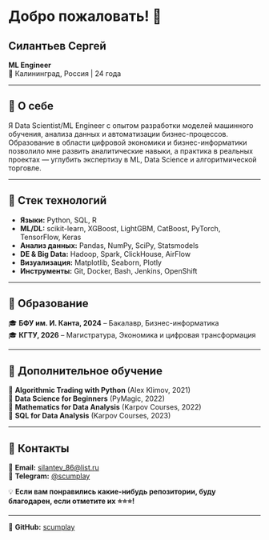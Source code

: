 # Добро пожаловать! 👋  

## Силантьев Сергей  
**ML Engineer**  
📍 Калининград, Россия | 24 года  

---

## 🔹 О себе  
Я Data Scientist/ML Engineer с опытом разработки моделей машинного обучения, анализа данных и автоматизации бизнес-процессов.  
Образование в области цифровой экономики и бизнес-информатики позволило мне развить аналитические навыки, а практика в реальных проектах — углубить экспертизу в ML, Data Science и алгоритмической торговле.  

---

## 🔹 Стек технологий  
- **Языки:** Python, SQL, R  
- **ML/DL:** scikit-learn, XGBoost, LightGBM, CatBoost, PyTorch, TensorFlow, Keras  
- **Анализ данных:** Pandas, NumPy, SciPy, Statsmodels  
- **DE & Big Data:** Hadoop, Spark, ClickHouse, AirFlow  
- **Визуализация:** Matplotlib, Seaborn, Plotly  
- **Инструменты:** Git, Docker, Bash, Jenkins, OpenShift  

---

## 🔹 Образование  
🎓 **БФУ им. И. Канта, 2024** – Бакалавр, Бизнес-информатика  
🎓 **КГТУ, 2026** – Магистратура, Экономика и цифровая трансформация  

---

## 🔹 Дополнительное обучение  
📖 **Algorithmic Trading with Python** (Alex Klimov, 2021)  
📖 **Data Science for Beginners** (PyMagic, 2022)  
📖 **Mathematics for Data Analysis** (Karpov Courses, 2022)  
📖 **SQL for Data Analysis** (Karpov Courses, 2023)  

---

## 📩 Контакты  
📧 **Email:** silantev_86@list.ru  
📲 **Telegram:** [@scumplay](https://t.me/scumplay)  

💡 **Если вам понравились какие-нибудь репозитории, буду благодарен, если отметите их ⭐️⭐️⭐️!**  

---

🔗 **GitHub:** [scumplay](https://github.com/scumplay)  

